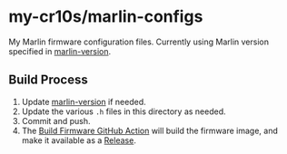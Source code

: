 # my-cr10s/marlin-configs

My Marlin firmware configuration files. Currently using Marlin version specified in [marlin-version](marlin-version).

## Build Process

1. Update [marlin-version](marlin-version) if needed.
2. Update the various `.h` files in this directory as needed.
3. Commit and push.
4. The [Build Firmware GitHub Action](https://github.com/jantman/3d-printed-things/actions/workflows/build-firmware.yml) will build the firmware image, and make it available as a [Release](https://github.com/jantman/3d-printed-things/releases).
